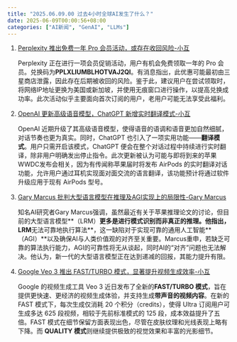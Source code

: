 ```yaml
---
title: "2025.06.09.00 过去4小时全球AI发生了什么？"
date: 2025-06-09T00:00:56+08:00
categories: ["AI新闻", "GenAI", "LLMs"]
---
```


1.  [Perplexity 推出免费一年 Pro 会员活动，或存在收回风险-小互](https://x.com/imxiaohu/status/1931712123908018489)

    Perplexity 正在进行一项会员促销活动，用户有机会免费领取一年的 Pro 会员。兑换码为**PPLXLIUMBLHOTVAJ2QI**。有消息指出，此优惠可能最初由三星商店泄露，因此存在后期被收回的风险。鉴于此，建议用户在尝试领取时，将网络IP地址更换为美国或新加坡，并使用无痕窗口进行操作，以提高兑换成功率。此次活动似乎主要面向首次订阅的用户，老用户可能无法享受此福利。

2.  [OpenAI 更新高级语音模型，ChatGPT 新增实时翻译模式-小互](https://x.com/imxiaohu/status/1931710251205828942)

    OpenAI 近期升级了其高级语音模型，使得语音的语调和语音更加自然细腻，对话节奏也更为真实。同时，ChatGPT 也引入了一项实用功能——**翻译模式**。用户只需开启该模式，ChatGPT 便会在整个对话过程中持续进行实时翻译，除非用户明确发出停止指令。此次更新被认为可能与即将到来的苹果WWDC发布会相关，因为有传闻称苹果届时将发布 AirPods 的实时翻译对话功能，允许用户通过耳机实现面对面交流的语言翻译，该功能预计将通过软件升级应用于现有 AirPods 型号。

3.  [Gary Marcus 批判大型语言模型在推理及AGI实现上的局限性-Gary Marcus](https://x.com/GaryMarcus/status/1931718368702419351)

    知名AI研究者Gary Marcus强调，虽然最近有关于苹果推理论文的讨论，但目前的大型语言模型**（LRM）**更多是进行模式识别而非真正的推理。他指出，LRM**无法可靠地执行算法**，这一缺陷对于实现可靠的通用人工智能**（AGI）**以及确保AI与人类价值观的对齐至关重要。Marcus重申，若缺乏可靠的算法执行能力，AGI的可靠性将无从谈起，同时AI的“对齐”问题也无法解决。他认为，新一代的大型语言模型正在达到递减的回报，其能力提升有限。

4.  [Google Veo 3 推出 FAST/TURBO 模式，显著提升视频生成效率-小互](https://x.com/imxiaohu/status/1931697356610904239)

    Google 的视频生成工具 Veo 3 近日发布了全新的**FAST/TURBO 模式**，旨在提供更快速、更经济的视频生成体验，并支持生成**带声音的视频内容**。在新的 FAST 模式下，每次生成仅消耗 20 个积分（credits），使得 Ultra 订阅用户可生成多达 625 段视频，相较于先前标准模式的 125 段，成本效益提升了五倍。FAST 模式在细节保留方面表现出色，尽管在皮肤纹理和光线表现上略有下降。而 **QUALITY 模式**则继续提供极致的视觉效果和丰富的光影细节。